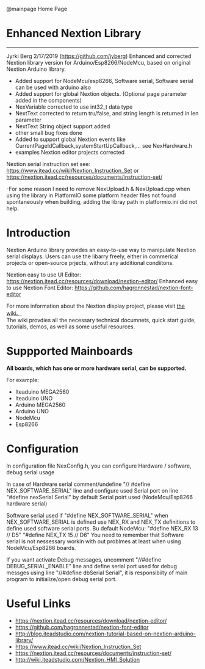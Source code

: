 ﻿@mainpage Home Page

# Enhanced Nextion Library

--------------------------------------------------------------------------------

Jyrki Berg 2/17/2019 (https://github.com/jyberg)
Enhanced and corrected Nextion library version for Arduino/Esp8266/NodeMcu, based on original Nextion Arduino library.

- Added support for NodeMcu/esp8266, Software serial, Software serial can be used with arduino also
- Added support for global Nextion objects. (Optional page parameter added in the components)
- NexVariable corrected to use int32_t data type
- NextText corrected to return tru/false, and string length is returned in len parameter
- NextText String object support added
- other small bug fixes done
- Added to support global Nextion events like CurrentPageIdCallback,systemStartUpCallback,... see NexHardware.h
- examples Nextion editor projects corrected

Nextion serial instruction set see: <https://www.itead.cc/wiki/Nextion_Instruction_Set> or <https://nextion.itead.cc/resources/documents/instruction-set/>

-For some reason I need to remove NexUpload.h & NexUpload.cpp when using the library in PlatformIO
  some platform header files not found spontaneously when building, adding the libray path in platformio.ini did not help.

# Introduction

Nextion Arduino library provides an easy-to-use way to manipulate Nextion serial
displays. Users can use the libarry freely, either in commerical projects or 
open-source prjects,  without any additional condiitons.

Nextion easy to use UI Editor: <https://nextion.itead.cc/resources/download/nextion-editor/>
Enhanced easy to use Nextion Font Editor: <https://github.com/hagronnestad/nextion-font-editor>

For more information about the Nextion display project, please visit 
[the wiki。](http://wiki.iteadstudio.com/Nextion_HMI_Solution)  
The wiki provdies all the necessary technical documnets, quick start guide, 
tutorials, demos, as well as some useful resources.

# Suppported Mainboards

**All boards, which has one or more hardware serial, can be supported.**

For example:

  - Iteaduino MEGA2560
  - Iteaduino UNO
  - Arduino MEGA2560
  - Arduino UNO
  - NodeMcu
  - Esp8266

# Configuration

In configuration file NexConfig.h, you can configure Hardware / software, debug serial usage

In case of Hardware serial comment/undefine "// #define NEX_SOFTWARE_SERIAL" line and
configure used Serial port on line "#define nexSerial Serial" by default Serial poirt used (NodeMcu/Esp8266 hardware serial)

Software serial used if "#define NEX_SOFTWARE_SERIAL" when NEX_SOFTWARE_SERIAL is defined use  NEX_RX and NEX_TX definitions to define used software serial ports. Bu default NodeMcu: 
"#define NEX_RX 13 // D5"
"#define NEX_TX 15 // D6"
You need to remember that Software serial is not nessessary workin with out problmes at least when using NodeMcu/Esp8266 boards.

If you want activate Debug messages, uncomment "//#define DEBUG_SERIAL_ENABLE" line and define serial port used for debug messges using line "//#define dbSerial Serial", it is responsibiity of main program to initialize/open debug serial port.


# Useful Links
- <https://nextion.itead.cc/resources/download/nextion-editor/> 
- <https://github.com/hagronnestad/nextion-font-editor> 
- <http://blog.iteadstudio.com/nextion-tutorial-based-on-nextion-arduino-library/> 
- <https://www.itead.cc/wiki/Nextion_Instruction_Set> 
- <https://nextion.itead.cc/resources/documents/instruction-set/> 
- <http://wiki.iteadstudio.com/Nextion_HMI_Solution> 
